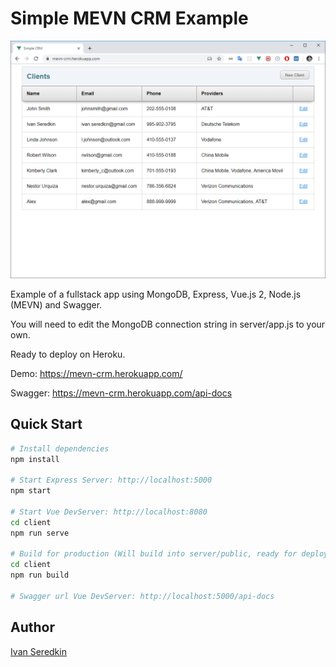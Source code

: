 # Simple MEVN CRM Example

![Demo screenshot](mevn-crm-demo.png)

Example of a fullstack app using MongoDB, Express, Vue.js 2, Node.js (MEVN) and Swagger.

You will need to edit the MongoDB connection string in server/app.js to your own.

Ready to deploy on Heroku.

Demo: https://mevn-crm.herokuapp.com/

Swagger: https://mevn-crm.herokuapp.com/api-docs

## Quick Start

```bash
# Install dependencies
npm install

# Start Express Server: http://localhost:5000
npm start

# Start Vue DevServer: http://localhost:8080
cd client
npm run serve

# Build for production (Will build into server/public, ready for deployment)
cd client
npm run build

# Swagger url Vue DevServer: http://localhost:5000/api-docs
```

## Author

[Ivan Seredkin](https://www.facebook.com/ivan.seredkin)
